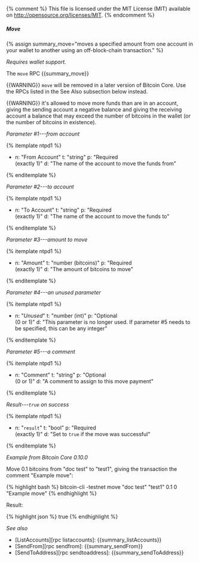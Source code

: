 {% comment %}
This file is licensed under the MIT License (MIT) available on
http://opensource.org/licenses/MIT.
{% endcomment %}

##### Move

{% assign summary_move="moves a specified amount from one account in your wallet to another using an off-block-chain transaction." %}

*Requires wallet support.*

The `move` RPC {{summary_move}}

{{WARNING}} `move` will be removed in a later version of Bitcoin
Core.  Use the RPCs listed in the See Also subsection below instead.

{{WARNING}} it's allowed to move more funds than are in an account,
giving the sending account a negative balance and giving the receiving
account a balance that may exceed the number of bitcoins in the wallet
(or the number of bitcoins in existence).

*Parameter #1---from account*

{% itemplate ntpd1 %}
- n: "From Account"
  t: "string"
  p: "Required<br>(exactly 1)"
  d: "The name of the account to move the funds from"

{% enditemplate %}

*Parameter #2---to account*

{% itemplate ntpd1 %}
- n: "To Account"
  t: "string"
  p: "Required<br>(exactly 1)"
  d: "The name of the account to move the funds to"

{% enditemplate %}

*Parameter #3---amount to move*

{% itemplate ntpd1 %}
- n: "Amount"
  t: "number (bitcoins)"
  p: "Required<br>(exactly 1)"
  d: "The amount of bitcoins to move"

{% enditemplate %}

*Parameter #4---an unused parameter*

{% itemplate ntpd1 %}
- n: "*Unused*"
  t: "number (int)"
  p: "Optional<br>(0 or 1)"
  d: "This parameter is no longer used. If parameter #5 needs to be specified, this can be any integer"

{% enditemplate %}

*Parameter #5---a comment*

{% itemplate ntpd1 %}
- n: "Comment"
  t: "string"
  p: "Optional<br>(0 or 1)"
  d: "A comment to assign to this move payment"

{% enditemplate %}

*Result---`true` on success*

{% itemplate ntpd1 %}
- n: "`result`"
  t: "bool"
  p: "Required<br>(exactly 1)"
  d: "Set to `true` if the move was successful"

{% enditemplate %}

*Example from Bitcoin Core 0.10.0*

Move 0.1 bitcoins from "doc test" to "test1", giving the transaction the
comment "Example move":

{% highlight bash %}
bitcoin-cli -testnet move "doc test" "test1" 0.1 0 "Example move"
{% endhighlight %}

Result:

{% highlight json %}
true
{% endhighlight %}

*See also*

* [ListAccounts][rpc listaccounts]: {{summary_listAccounts}}
* [SendFrom][rpc sendfrom]: {{summary_sendFrom}}
* [SendToAddress][rpc sendtoaddress]: {{summary_sendToAddress}}

